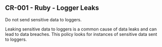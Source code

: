 ## CR-001 - Ruby - Logger Leaks

Do not send sensitive data to loggers.

Leaking sensitive data to loggers is a common cause of data leaks and can lead to data breaches. This policy looks for instances of sensitive data sent to loggers.
